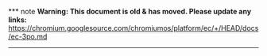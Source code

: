 *** note
**Warning: This document is old & has moved.  Please update any links:**<br>
https://chromium.googlesource.com/chromiumos/platform/ec/+/HEAD/docs/ec-3po.md
***


